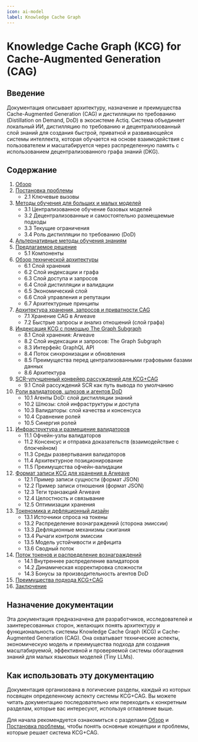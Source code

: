 ```yaml
---
icon: ai-model
label: Knowledge Cache Graph
---
```


# Knowledge Cache Graph (KCG) for Cache-Augmented Generation (CAG)

## Введение

Документация описывает архитектуру, назначение и преимущества Cache-Augmented Generation (CAG) и дистилляции по требованию (Distillation on Demand, DoD) в экосистеме Actiq. Система объединяет локальный ИИ, дистилляцию по требованию и децентрализованный слой знаний для создания быстрой, приватной и развивающейся системы интеллекта, которая обучается на основе взаимодействия с пользователем и масштабируется через распределенную память с использованием децентрализованного графа знаний (DKG).

## Содержание

1. [Обзор](overview.md)
2. [Постановка проблемы](problem-statement.md)
   - 2.1 Ключевые вызовы
3. [Методы обучения для больших и малых моделей](training-methods.md)
   - 3.1 Централизованное обучение базовых моделей
   - 3.2 Децентрализованные и самостоятельно размещаемые подходы
   - 3.3 Текущие ограничения
   - 3.4 Роль дистилляции по требованию (DoD)
4. [Альтернативные методы обучения знаниям](alternative-methods.md)
5. [Предлагаемое решение](proposed-solution.md)
   - 5.1 Компоненты
6. [Обзор технической архитектуры](technical-architecture.md)
   - 6.1 Слой хранения
   - 6.2 Слой индексации и графа
   - 6.3 Слой доступа и запросов
   - 6.4 Слой дистилляции и валидации
   - 6.5 Экономический слой
   - 6.6 Слой управления и репутации
   - 6.7 Архитектурные принципы
7. [Архитектура хранения, запросов и приватности CAG](storage-query-privacy.md)
   - 7.1 Хранение CAG в Arweave
   - 7.2 Быстрые запросы и анализ отношений (слой графа)
8. [Индексация KCG с помощью The Graph Subgraph](kcg-indexing.md)
   - 8.1 Слой хранения: Arweave
   - 8.2 Слой индексации и запросов: The Graph Subgraph
   - 8.3 Интерфейс GraphQL API
   - 8.4 Поток синхронизации и обновления
   - 8.5 Преимущества перед централизованными графовыми базами данных
   - 8.6 Архитектура
9. [SCR-улучшенный конвейер рассуждений для KCG+CAG](scr-reasoning.md)
   - 9.1 Слой рассуждений SCR как путь вывода по умолчанию
10. [Роли валидаторов, шлюзов и агентов DoD](roles.md)
    - 10.1 Агенты DoD: слой дистилляции знаний
    - 10.2 Шлюзы: слой инфраструктуры и доступа
    - 10.3 Валидаторы: слой качества и консенсуса
    - 10.4 Сравнение ролей
    - 10.5 Синергия ролей
11. [Инфраструктура и размещение валидаторов](validator-infrastructure.md)
    - 11.1 Офчейн-узлы валидаторов
    - 11.2 Консенсус и отправка доказательств (взаимодействие с блокчейном)
    - 11.3 Среды развертывания валидаторов
    - 11.4 Архитектурное позиционирование
    - 11.5 Преимущества офчейн-валидации
12. [Формат записи KCG для хранения в Arweave](kcg-entry-format.md)
    - 12.1 Пример записи сущности (формат JSON)
    - 12.2 Пример записи отношения (формат JSON)
    - 12.3 Теги транзакций Arweave
    - 12.4 Целостность и связывание
    - 12.5 Оптимизации хранения
13. [Токеномика и дефляционный дизайн](tokenomics.md)
    - 13.1 Источники спроса на токены
    - 13.2 Распределение вознаграждений (сторона эмиссии)
    - 13.3 Дефляционные механизмы сжигания
    - 13.4 Рычаги контроля эмиссии
    - 13.5 Модель устойчивости и дефицита
    - 13.6 Сводный поток
14. [Поток токенов и распределение вознаграждений](token-flow.md)
    - 14.1 Внутреннее распределение валидаторов
    - 14.2 Динамическая корректировка сложности
    - 14.3 Бонусы за производительность агентов DoD
15. [Преимущества подхода KCG+CAG](advantages.md)
16. [Заключение](conclusion.md)

## Назначение документации

Эта документация предназначена для разработчиков, исследователей и заинтересованных сторон, желающих понять архитектуру и функциональность системы Knowledge Cache Graph (KCG) и Cache-Augmented Generation (CAG). Она охватывает технические аспекты, экономическую модель и преимущества подхода для создания масштабируемой, эффективной и проверяемой системы обогащения знаний для малых языковых моделей (Tiny LLMs).

## Как использовать эту документацию

Документация организована в логические разделы, каждый из которых посвящен определенному аспекту системы KCG+CAG. Вы можете читать документацию последовательно или переходить к конкретным разделам, которые вас интересуют, используя оглавление выше.

Для начала рекомендуется ознакомиться с разделами [Обзор](overview.md) и [Постановка проблемы](problem-statement.md), чтобы понять основные концепции и проблемы, которые решает система KCG+CAG.
